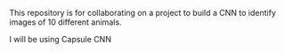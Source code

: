 This repository is for collaborating on a project to build a CNN to identify images of 10 different animals. 

I will be using Capsule CNN 
